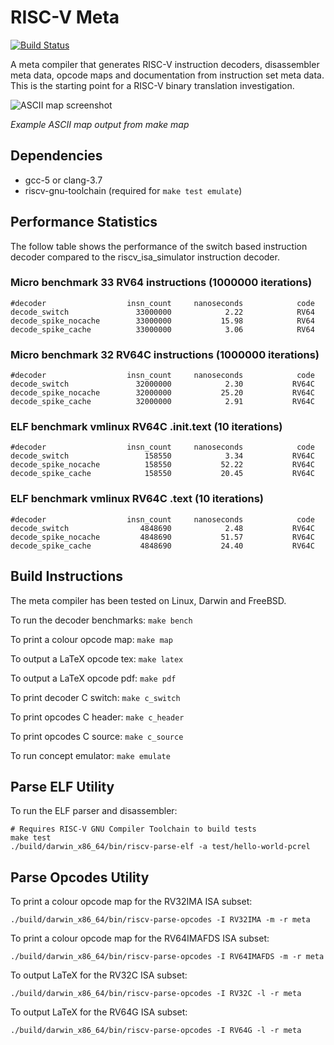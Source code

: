 # RISC-V Meta

[![Build Status](https://travis-ci.org/michaeljclark/riscv-meta.svg?branch=master)](https://travis-ci.org/michaeljclark/riscv-meta)

A meta compiler that generates RISC-V instruction decoders, disassembler
meta data, opcode maps and documentation from instruction set meta data.
This is the starting point for a RISC-V binary translation investigation.

![ASCII map screenshot](https://raw.githubusercontent.com/michaeljclark/riscv-mc/master/screenshot.png)

*Example ASCII map output from make map*

## Dependencies

- gcc-5 or clang-3.7
- riscv-gnu-toolchain (required for `make test emulate`)

## Performance Statistics

The follow table shows the performance of the switch based instruction
decoder compared to the riscv_isa_simulator instruction decoder.

### Micro benchmark 33 RV64 instructions (1000000 iterations)
```
#decoder                  insn_count     nanoseconds            code
decode_switch               33000000            2.22            RV64
decode_spike_nocache        33000000           15.98            RV64
decode_spike_cache          33000000            3.06            RV64
```

### Micro benchmark 32 RV64C instructions (1000000 iterations)
```
#decoder                  insn_count     nanoseconds            code
decode_switch               32000000            2.30           RV64C
decode_spike_nocache        32000000           25.20           RV64C
decode_spike_cache          32000000            2.91           RV64C
```

### ELF benchmark vmlinux RV64C .init.text (10 iterations)
```
#decoder                  insn_count     nanoseconds            code
decode_switch                 158550            3.34           RV64C
decode_spike_nocache          158550           52.22           RV64C
decode_spike_cache            158550           20.45           RV64C
```

### ELF benchmark vmlinux RV64C .text (10 iterations)
```
#decoder                  insn_count     nanoseconds            code
decode_switch                4848690            2.48           RV64C
decode_spike_nocache         4848690           51.57           RV64C
decode_spike_cache           4848690           24.40           RV64C
```

## Build Instructions

The meta compiler has been tested on Linux, Darwin and FreeBSD.

To run the decoder benchmarks: ```make bench```

To print a colour opcode map: ```make map```

To output a LaTeX opcode tex: ```make latex```

To output a LaTeX opcode pdf: ```make pdf```

To print decoder C switch: ```make c_switch```

To print opcodes C header: ```make c_header```

To print opcodes C source: ```make c_source```

To run concept emulator: ```make emulate```

## Parse ELF Utility

To run the ELF parser and disassembler:

```
# Requires RISC-V GNU Compiler Toolchain to build tests
make test
./build/darwin_x86_64/bin/riscv-parse-elf -a test/hello-world-pcrel
```

## Parse Opcodes Utility

To print a colour opcode map for the RV32IMA ISA subset:

```
./build/darwin_x86_64/bin/riscv-parse-opcodes -I RV32IMA -m -r meta
```

To print a colour opcode map for the RV64IMAFDS ISA subset:

```
./build/darwin_x86_64/bin/riscv-parse-opcodes -I RV64IMAFDS -m -r meta
```

To output LaTeX for the RV32C ISA subset:

```
./build/darwin_x86_64/bin/riscv-parse-opcodes -I RV32C -l -r meta
```

To output LaTeX for the RV64G ISA subset:

```
./build/darwin_x86_64/bin/riscv-parse-opcodes -I RV64G -l -r meta
```

